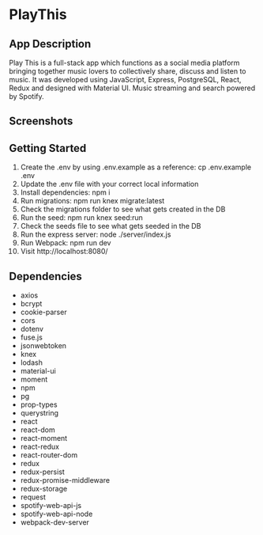 # PlayThis

## App Description

Play This is a full-stack app which functions as a social media platform bringing together music lovers to collectively share, discuss and listen to music. It was developed using JavaScript, Express, PostgreSQL, React, Redux and designed with Material UI. Music streaming and search powered by Spotify. 

## Screenshots


## Getting Started

1. Create the .env by using .env.example as a reference: cp .env.example .env
2. Update the .env file with your correct local information
3. Install dependencies: npm i
4. Run migrations: npm run knex migrate:latest
5. Check the migrations folder to see what gets created in the DB
6. Run the seed: npm run knex seed:run
7. Check the seeds file to see what gets seeded in the DB
8. Run the express server: node ./server/index.js
9. Run Webpack: npm run dev
10. Visit http://localhost:8080/

## Dependencies
 - axios
 - bcrypt
 - cookie-parser
 - cors
 - dotenv
 - fuse.js
 - jsonwebtoken
 - knex
 - lodash
 - material-ui
 - moment
 - npm
 - pg
 - prop-types
 - querystring
 - react
 - react-dom
 - react-moment
 - react-redux
 - react-router-dom
 - redux
 - redux-persist
 - redux-promise-middleware
 - redux-storage
 - request
 - spotify-web-api-js
 - spotify-web-api-node
 - webpack-dev-server
    
